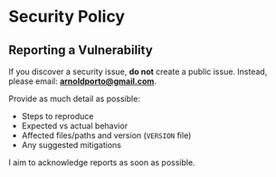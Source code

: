 # Security Policy

## Reporting a Vulnerability
If you discover a security issue, **do not** create a public issue. Instead, please email: **arnoldporto@gmail.com**.

Provide as much detail as possible:
- Steps to reproduce
- Expected vs actual behavior
- Affected files/paths and version (`VERSION` file)
- Any suggested mitigations

I aim to acknowledge reports as soon as possible.
